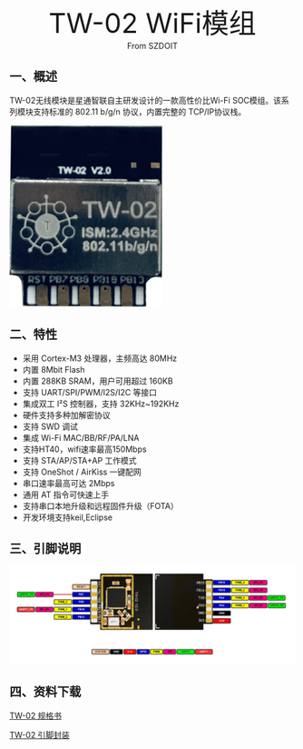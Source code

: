 <center><font size=10> TW-02 WiFi模组</center></font>
<center> From SZDOIT</center>

## 一、概述

TW-02无线模块是星通智联自主研发设计的一款高性价比Wi-Fi SOC模组。该系列模块支持标准的 802.11 b/g/n 协议，内置完整的 TCP/IP协议栈。

![TW-02.png](tw-02.png)

## 二、特性

-   采用 Cortex-M3 处理器，主频高达 80MHz
-   内置 8Mbit Flash
-   内置 288KB SRAM，用户可用超过 160KB
-   支持 UART/SPI/PWM/I2S/I2C 等接口
-   集成双工 I²S 控制器，支持 32KHz\~192KHz
-   硬件支持多种加解密协议
-   支持 SWD 调试
-   集成 Wi-Fi MAC/BB/RF/PA/LNA
-   支持HT40，wifi速率最高150Mbps
-   支持 STA/AP/STA+AP 工作模式
-   支持 OneShot / AirKiss 一键配网
-   串口速率最高可达 2Mbps
-   通用 AT 指令可快速上手
-   支持串口本地升级和远程固件升级（FOTA）
-   开发环境支持keil,Eclipse

## 三、引脚说明

![TW-02_Pin.png](tw_02_pinlist.png)

## 四、资料下载

[TW-02 规格书](https://download.w600.fun/document/TW-02_%E4%BA%A7%E5%93%81%E8%A7%84%E6%A0%BC%E4%B9%A6.pdf)

[TW-02 引脚封装 ](https://download.w600.fun/hardware/TW-02_Module.zip)

